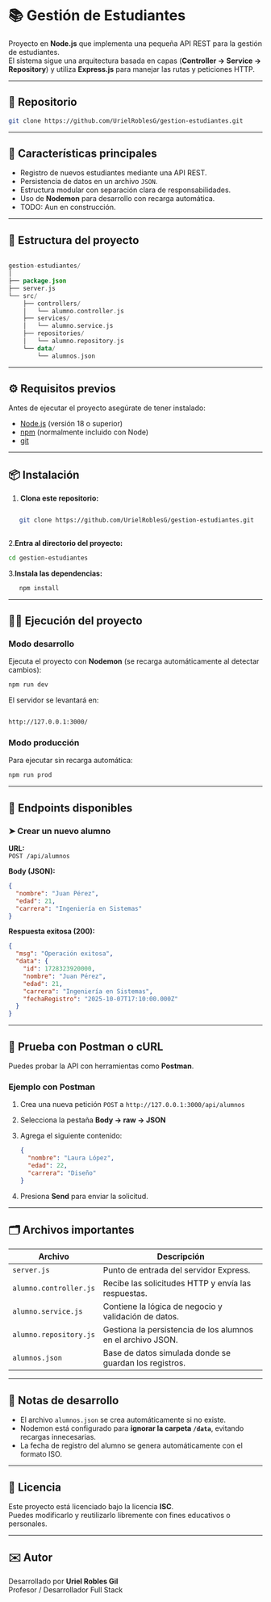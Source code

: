 
# 📚 Gestión de Estudiantes

Proyecto en **Node.js** que implementa una pequeña API REST para la gestión de estudiantes.  
El sistema sigue una arquitectura basada en capas (**Controller → Service → Repository**) y utiliza **Express.js** para manejar las rutas y peticiones HTTP.

---
## 📖 Repositorio
  ```bash 
  git clone https://github.com/UrielRoblesG/gestion-estudiantes.git
  ```

---

## 🚀 Características principales

- Registro de nuevos estudiantes mediante una API REST.  
- Persistencia de datos en un archivo `JSON`.  
- Estructura modular con separación clara de responsabilidades.  
- Uso de **Nodemon** para desarrollo con recarga automática.  
- TODO: Aun en construcción.

---

## 🧩 Estructura del proyecto

``` kotlin

gestion-estudiantes/
│
├── package.json
├── server.js
└── src/
    ├── controllers/
    │   └── alumno.controller.js
    ├── services/
    │   └── alumno.service.js
    ├── repositories/
    │   └── alumno.repository.js
    └── data/
        └── alumnos.json
```

---

## ⚙️ Requisitos previos

Antes de ejecutar el proyecto asegúrate de tener instalado:

- [Node.js](https://nodejs.org/) (versión 18 o superior)
- [npm](https://www.npmjs.com/) (normalmente incluido con Node)
- [git](https://git-scm.com/)

---

## 📦 Instalación

1. **Clona este repositorio:**

```bash

   git clone https://github.com/UrielRoblesG/gestion-estudiantes.git
   
```

2.**Entra al directorio del proyecto:**

   ```bash
   cd gestion-estudiantes
   ```

3.**Instala las dependencias:**

```bash
   npm install
   ```

---

## 🧑‍💻 Ejecución del proyecto

### Modo desarrollo

Ejecuta el proyecto con **Nodemon** (se recarga automáticamente al detectar cambios):

```bash
npm run dev
```

El servidor se levantará en:

``` bash

http://127.0.0.1:3000/

```

### Modo producción

Para ejecutar sin recarga automática:
```bash
npm run prod
```

---

## 📡 Endpoints disponibles

### ➤ Crear un nuevo alumno

**URL:**  
`POST /api/alumnos`

**Body (JSON):**

```json
{
  "nombre": "Juan Pérez",
  "edad": 21,
  "carrera": "Ingeniería en Sistemas"
}
```

**Respuesta exitosa (200):**

```json
{
  "msg": "Operación exitosa",
  "data": {
    "id": 1728323920000,
    "nombre": "Juan Pérez",
    "edad": 21,
    "carrera": "Ingeniería en Sistemas",
    "fechaRegistro": "2025-10-07T17:10:00.000Z"
  }
}
```

---

## 🧪 Prueba con Postman o cURL

Puedes probar la API con herramientas como **Postman**.

### Ejemplo con Postman

1. Crea una nueva petición `POST` a `http://127.0.0.1:3000/api/alumnos`
2. Selecciona la pestaña **Body → raw → JSON**
3. Agrega el siguiente contenido:

   ```json
   {
     "nombre": "Laura López",
     "edad": 22,
     "carrera": "Diseño"
   }
   ```

4. Presiona **Send** para enviar la solicitud.

---

## 🗂️ Archivos importantes

| Archivo | Descripción |
|----------|-------------|
| `server.js` | Punto de entrada del servidor Express. |
| `alumno.controller.js` | Recibe las solicitudes HTTP y envía las respuestas. |
| `alumno.service.js` | Contiene la lógica de negocio y validación de datos. |
| `alumno.repository.js` | Gestiona la persistencia de los alumnos en el archivo JSON. |
| `alumnos.json` | Base de datos simulada donde se guardan los registros. |

---

## 🧠 Notas de desarrollo

- El archivo `alumnos.json` se crea automáticamente si no existe.  
- Nodemon está configurado para **ignorar la carpeta `/data`**, evitando recargas innecesarias.  
- La fecha de registro del alumno se genera automáticamente con el formato ISO.  

---

## 📜 Licencia

Este proyecto está licenciado bajo la licencia **ISC**.  
Puedes modificarlo y reutilizarlo libremente con fines educativos o personales.

---

## ✉️ Autor

Desarrollado por **Uriel Robles Gil**  
Profesor / Desarrollador Full Stack  
